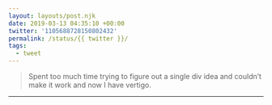 ```yaml
---
layout: layouts/post.njk
date: 2019-03-13 04:35:10 +00:00
twitter: '1105688728150802432'
permalink: /status/{{ twitter }}/
tags: 
  - tweet
---
```


> Spent too much time trying to figure out a single div idea and couldn’t make it work and now I have vertigo.

---

